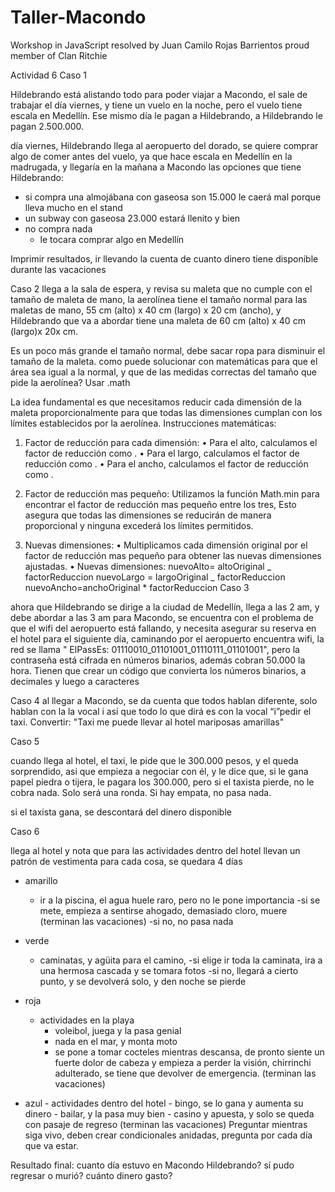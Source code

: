 # Taller-Macondo

Workshop in JavaScript resolved by Juan Camilo Rojas Barrientos proud member of Clan Ritchie

Actividad 6 
Caso 1

Hildebrando está alistando todo para poder viajar a Macondo, el sale de trabajar el día viernes, y tiene un vuelo en la noche, pero el vuelo tiene escala en Medellín. Ese mismo día le pagan a Hildebrando, a Hildebrando le pagan 2.500.000.

día viernes, Hildebrando llega al aeropuerto del dorado, se quiere comprar algo de comer antes del vuelo, ya que hace escala en Medellín en la madrugada, y llegaría en la mañana a Macondo las opciones que tiene Hildebrando:

- si compra una almojábana con gaseosa son 15.000
  le caerá mal porque lleva mucho en el stand
- un subway con gaseosa 23.000
  estará llenito y bien
- no compra nada
  - le tocara comprar algo en Medellín

Imprimir resultados, ir llevando la cuenta de cuanto dinero tiene disponible durante las vacaciones

Caso 2
llega a la sala de espera, y revisa su maleta que no cumple con el tamaño de maleta de mano, la aerolínea tiene el tamaño normal para las maletas de mano, 55 cm (alto) x 40 cm (largo) x 20 cm (ancho), y Hildebrando que va a abordar tiene una maleta de 60 cm (alto) x 40 cm (largo)x 20x cm.

Es un poco más grande el tamaño normal, debe sacar ropa para disminuir el tamaño de la maleta. como puede solucionar con matemáticas para que el área sea igual a la normal, y que de las medidas correctas del tamaño que pide la aerolínea? Usar .math

La idea fundamental es que necesitamos reducir cada dimensión de la maleta proporcionalmente para que todas las dimensiones cumplan con los límites establecidos por la aerolínea.
Instrucciones matemáticas:

1. Factor de reducción para cada dimensión:
   • Para el alto, calculamos el factor de reducción como .
   • Para el largo, calculamos el factor de reducción como .
   • Para el ancho, calculamos el factor de reducción como .
2. Factor de reducción mas pequeño:
   Utilizamos la función Math.min para encontrar el factor de reducción mas pequeño entre los tres, Esto asegura que todas las dimensiones se reducirán de manera proporcional y ninguna excederá los límites permitidos.

3. Nuevas dimensiones:
   • Multiplicamos cada dimensión original por el factor de reducción mas pequeño para obtener las nuevas dimensiones ajustadas.
   • Nuevas dimensiones:
   nuevoAlto= altoOriginal _ factorReduccion
   nuevoLargo = largoOriginal _ factorReduccion
   nuevoAncho=anchoOriginal \* factorReduccion
   Caso 3

ahora que Hildebrando se dirige a la ciudad de Medellín, llega a las 2 am, y debe abordar a las 3 am para Macondo, se encuentra con el problema de que el wifi del aeropuerto está fallando, y necesita asegurar su reserva en el hotel para el siguiente día, caminando por el aeropuerto encuentra wifi, la red se llama " ElPassEs: 01110010_01101001_01110111_01101001", pero la contraseña está cifrada en números binarios, además cobran 50.000 la hora.
Tienen que crear un código que convierta los números binarios, a decimales y luego a caracteres

Caso 4
al llegar a Macondo, se da cuenta que todos hablan diferente, solo hablan con la la vocal i así que todo lo que dirá es con la vocal “i”pedir el taxi. Convertir: "Taxi me puede llevar al hotel mariposas amarillas"

Caso 5

cuando llega al hotel, el taxi, le pide que le 300.000 pesos, y el queda sorprendido, asi que empieza a negociar con él, y le dice que, si le gana papel piedra o tijera, le pagara los 300.000, pero si el taxista pierde, no le cobra nada. Solo será una ronda. Si hay empata, no pasa nada.

si el taxista gana, se descontará del dinero disponible

Caso 6

llega al hotel y nota que para las actividades dentro del hotel llevan un patrón de vestimenta para cada cosa, se quedara 4 días

- amarillo

  - ir a la piscina, el agua huele raro, pero no le pone importancia
    -si se mete, empieza a sentirse ahogado, demasiado cloro, muere (terminan las vacaciones)
    -si no, no pasa nada

- verde
  - caminatas, y agüita para el camino,
    -si elige ir toda la caminata, ira a una hermosa cascada y se tomara fotos
    -si no, llegará a cierto punto, y se devolverá solo, y den noche se pierde
- roja

  - actividades en la playa
    - voleibol, juega y la pasa genial
    - nada en el mar, y monta moto
    - se pone a tomar cocteles mientras descansa, de pronto siente un fuerte dolor de cabeza y empieza a perder la visión, chirrinchi adulterado, se tiene que devolver de emergencia. (terminan las vacaciones)

- azul - actividades dentro del hotel - bingo, se lo gana y aumenta su dinero - bailar, y la pasa muy bien - casino y apuesta, y solo se queda con pasaje de regreso (terminan las vacaciones)
  Preguntar mientras siga vivo, deben crear condicionales anidadas, pregunta por cada día que va estar.

Resultado final:
cuanto día estuvo en Macondo Hildebrando?
sí pudo regresar o murió?
cuánto dinero gasto?
